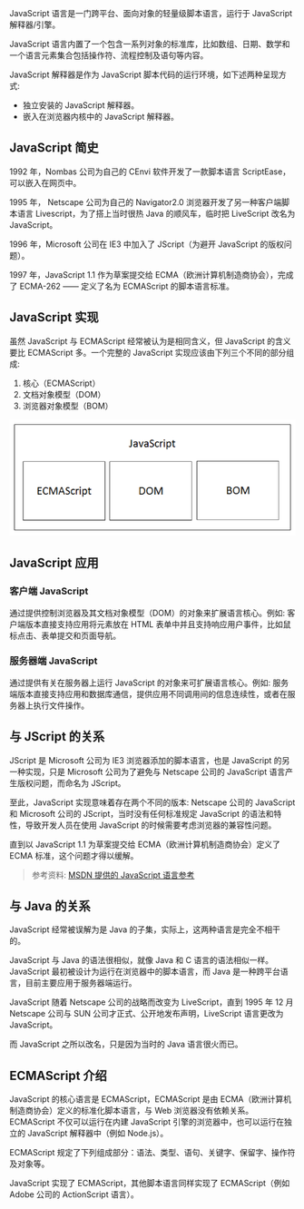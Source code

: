 JavaScript 语言是一门跨平台、面向对象的轻量级脚本语言，运行于 JavaScript 解释器/引擎。

JavaScript 语言内置了一个包含一系列对象的标准库，比如数组、日期、数学和一个语言元素集合包括操作符、流程控制及语句等内容。

JavaScript 解释器是作为 JavaScript 脚本代码的运行环境，如下述两种呈现方式:

- 独立安装的 JavaScript 解释器。
- 嵌入在浏览器内核中的 JavaScript 解释器。

## JavaScript 简史

1992 年，Nombas 公司为自己的 CEnvi 软件开发了一款脚本语言 ScriptEase，可以嵌入在网页中。

1995 年， Netscape 公司为自己的 Navigator2.0 浏览器开发了另一种客户端脚本语言 Livescript，为了搭上当时很热 Java 的顺风车，临时把 LiveScript 改名为 JavaScript。

1996 年，Microsoft 公司在 IE3 中加入了 JScript（为避开 JavaScript 的版权问题）。

1997 年，JavaScript 1.1 作为草案提交给 ECMA（欧洲计算机制造商协会），完成了 ECMA-262 —— 定义了名为 ECMAScript 的脚本语言标准。

## JavaScript 实现

虽然 JavaScript 与 ECMAScript 经常被认为是相同含义，但 JavaScript 的含义要比 ECMAScript 多。一个完整的 JavaScript 实现应该由下列三个不同的部分组成:

1. 核心（ECMAScript）
2. 文档对象模型（DOM）
3. 浏览器对象模型（BOM）

![](images/01.png)

## JavaScript 应用

### 客户端 JavaScript

通过提供控制浏览器及其文档对象模型（DOM）的对象来扩展语言核心。例如: 客户端版本直接支持应用将元素放在 HTML 表单中并且支持响应用户事件，比如鼠标点击、表单提交和页面导航。

### 服务器端 JavaScript

通过提供有关在服务器上运行 JavaScript 的对象来可扩展语言核心。例如: 服务端版本直接支持应用和数据库通信，提供应用不同调用间的信息连续性，或者在服务器上执行文件操作。

## 与 JScript 的关系

JScript 是 Microsoft 公司为 IE3 浏览器添加的脚本语言，也是 JavaScript 的另一种实现，只是 Microsoft 公司为了避免与 Netscape 公司的 JavaScript 语言产生版权问题，而命名为 JScript。

至此，JavaScript 实现意味着存在两个不同的版本: Netscape 公司的 JavaScript 和 Microsoft 公司的 JScript，当时没有任何标准规定 JavaScript 的语法和特性，导致开发人员在使用 JavaScript 的时候需要考虑浏览器的兼容性问题。

直到以 JavaScript 1.1 为草案提交给 ECMA（欧洲计算机制造商协会）定义了 ECMA 标准，这个问题才得以缓解。

> 参考资料: [MSDN 提供的 JavaScript 语言参考](https://msdn.microsoft.com/zh-cn/library/d1et7k7c.aspx)

## 与 Java 的关系

JavaScript 经常被误解为是 Java 的子集，实际上，这两种语言是完全不相干的。

JavaScript 与 Java 的语法很相似，就像 Java 和 C 语言的语法相似一样。JavaScript 最初被设计为运行在浏览器中的脚本语言，而 Java 是一种跨平台语言，目前主要应用于服务器端运行。

JavaScript 随着 Netscape 公司的战略而改变为 LiveScript，直到 1995 年 12 月 Netscape 公司与 SUN 公司才正式、公开地发布声明，LiveScript 语言更改为 JavaScript。

而 JavaScript 之所以改名，只是因为当时的 Java 语言很火而已。

## ECMAScript 介绍

JavaScript 的核心语言是 ECMAScript，ECMAScript 是由 ECMA（欧洲计算机制造商协会）定义的标准化脚本语言，与 Web 浏览器没有依赖关系。ECMAScript 不仅可以运行在内建 JavaScript 引擎的浏览器中，也可以运行在独立的 JavaScript 解释器中（例如 Node.js）。

ECMAScript 规定了下列组成部分：语法、类型、语句、关键字、保留字、操作符及对象等。

JavaScript 实现了 ECMAScript，其他脚本语言同样实现了 ECMAScript（例如 Adobe 公司的 ActionScript 语言）。
